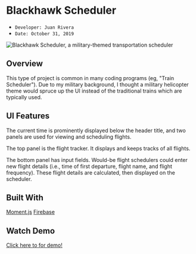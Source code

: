 # Blackhawk Scheduler 
- ```Developer: Juan Rivera```
- ```Date: October 31, 2019```

 ![Blackhawk Scheduler, a military-themed transportation scheduler](/assets/images/screenshot.PNG)

## Overview
This type of project is common in many coding programs (eg, "Train Scheduler").  Due to my military background, I thought a military helicopter theme would spruce up the UI instead of the traditional trains which are typically used.

## UI Features
The current time is prominently displayed below the header title, and two panels are used for viewing and scheduling flights. 

The top panel is the flight tracker.  It displays and keeps tracks of all flights. 

The bottom panel has input fields.  Would-be flight schedulers could enter new flight details (i.e., time of first departure, flight name, and flight frequency). These flight details are calculated, then displayed on the scheduler.

## Built With
[Moment.js](https://momentjs.com)
[Firebase](https://www.google.com)


## Watch Demo
[Click here to for demo!](https://drive.google.com/file/d/1n2EfrGH4invRLHbsqosXbFSiuuDlRwb2/view)

